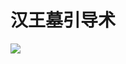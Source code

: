 # 汉王墓引导术

![](https://pcsdata.baidu.com/thumbnail/a61e1e633maaae4405c680052691cb84?fid=3527187066-16051585-975213059904980&rt=pr&sign=FDTAER-yUdy3dSFZ0SVxtzShv1zcMqd-CQVIptJz8qOzohpLytkv69JyXWI%3D&expires=2h&chkv=0&chkbd=0&chkpc=&dp-logid=253947138777671328&dp-callid=0&time=1659088800&bus_no=26&size=c1600_u1600&quality=100&vuk=-&ft=video)